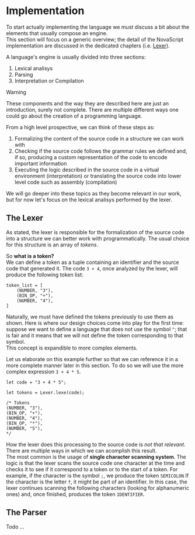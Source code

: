 # Implementation

To start actually implementing the language we must discuss a bit about the
elements that usually compose an engine.  
This section will focus on a generic overview; the detail of the NovaScript
implementation are discussed in the dedicated chapters (i.e. [Lexer](./lexer.md)).

A language's engine is usually divided into three sections:

1. Lexical analisys
2. Parsing
3. Interpretation or Compilation

> [!WARNING]
> These components and the way they are described here are just an introduction,
> surely not complete.
> There are multiple different ways one could go about the creation of a
> programming language.

From a high level prospective, we can think of these steps as:

1. Formalizing the content of the source code in a structure we can work with
2. Checking if the source code follows the grammar rules we defined and, if so,
   producing a custom representation of the code to encode important information
3. Executing the logic described in the source code in a virtual environment
   (interpretation) or translating the source code into lower level code such
   as assembly (compilation)

We will go deeper into these topics as they become relevant in our work, but for now
let's focus on the lexical analisys performed by the lexer.

## The Lexer

As stated, the lexer is responsible for the formalization of the source code
into a structure we can better work with programmatically.
The usual choice for this structure is an array of _tokens_.

So **what is a token?**  
We can define a token as a tuple containing an identifier and the source code
that generated it.
The code `3 + 4`, once analyzed by the lexer, will produce the following token
list:

```typescript:tokens
token_list = [
    (NUMBER, "3"),
    (BIN_OP, "+"),
    (NUMBER, "4"),
]
```

Naturally, we must have defined the tokens previously to use them as shown.
Here is where our design choices come into play for the first time: suppose we
want to define a language that does not use the symbol `^`; that is fair and it
means that we will not define the token corresponding to that symbol.  
This concept is expandible to more complex elements.

Let us elaborate on this example further so that we can reference it in a more
complete manner later in this section.
To do so we will use the more complex expression `3 + 4 * 5`.

```typescript:Lexing example
let code = "3 + 4 * 5";

let tokens = Lexer.lexe(code);

/* Tokens
(NUMBER, "3"),
(BIN_OP, "+"),
(NUMBER, "4"),
(BIN_OP, "*"),
(NUMBER, "5"),
*/
```

How the lexer does this processing to the source code is _not that relevant_.
There are multiple ways in which we can acomplish this result.  
The most common is the usage of **single character scanning system**.
The logic is that the lexer scans the source code one character at the time and
checks it to see if it correspond to a token or to the start of a token.
For example, if the character is the symbol `;`, we produce the token `SEMICOLON`
If the character is the letter `f`, it might be part of an identifier.
In this case, the lexer continues scanning the following characters (looking for alphanumeric ones) and,
once finished, produces the token `IDENTIFIER`.

## The Parser

Todo ...
